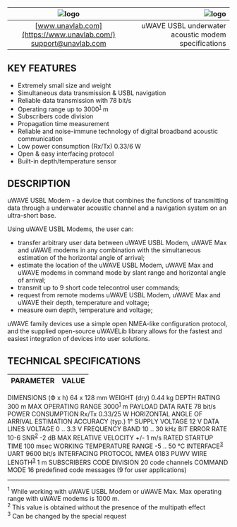 | ![logo](https://ucnl.github.io/documentation/sm_logo.png) | ![logo](https://ucnl.github.io/documentation/def_zima_b_ant.png) |
| :---: | ---: |
| [www.unavlab.com](https://www.unavlab.com/) <br/> [support@unavlab.com](mailto:support@unavlab.com) | uWAVE USBL underwater acoustic modem specifications |

## KEY FEATURES

* Extremely small size and weight
* Simultaneous data transmission & USBL navigation
* Reliable data transmission with 78 bit/s
* Operating range up to 3000<sup>[1](#footnote1)</sup> m
* Subscribers code division
* Propagation time measurement
* Reliable and noise-immune technology of digital broadband acoustic communication
* Low power consumption (Rx/Tx) 0.33/6 W
* Open & easy interfacing protocol
* Built-in depth/temperature sensor

## DESCRIPTION

uWAVE USBL Modem - a device that combines the functions of transmitting data through a underwater acoustic channel and a navigation 
system on an ultra-short base.

Using uWAVE USBL Modems, the user can:
* transfer arbitrary user data between uWAVE USBL Modem, uWAVE Max and uWAVE modems in any combination with the simultaneous estimation of the horizontal angle of arrival;
* estimate the location of the uWAVE USBL Modem, uWAVE Max and uWAVE modems in command mode by slant range and horizontal angle of arrival;
* transmit up to 9 short code telecontrol user commands;
* request from remote modems uWAVE USBL Modem, uWAVE Max and uWAVE their depth, temperature and voltage;
* measure own depth, temperature and voltage;

uWAVE family devices use a simple open NMEA-like configuration protocol, and the supplied open-source uWAVELib library allows for the fastest and easiest integration of devices into user solutions.

## TECHNICAL SPECIFICATIONS

| PARAMETER                              | VALUE |
| :--- | :--- |
DIMENSIONS (Ф х h)	64 х 128 mm
WEIGHT (dry)	0.44 kg
DEPTH RATING	300 m
MAX OPERATING RANGE	3000<sup>[1](#footnote1)</sup> m
PAYLOAD DATA RATE	78 bit/s
POWER CONSUMPTION Rx/Tx	0.33/25 W
HORIZONTAL ANGLE OF ARRIVAL ESTIMATION ACCURACY (typ.)	1°
SUPPLY VOLTAGE	12 V
DATA LINES VOLTAGE	0 .. 3.3 V
FREQUENCY BAND	10 .. 30 kHz
BIT ERROR RATE	10-6
SNR<sup>[2](#footnote2)</sup>	-2 dB
MAX RELATIVE VELOCITY	+/- 1 m/s
RATED STARTUP TIME	100 msec
WORKING TEMPERATURE RANGE	-5 .. 50 °C
INTERFACE<sup>[3](#footnote3)</sup>	UART 9600 bit/s
INTERFACING PROTOCOL	NMEA 0183 PUWV
WIRE LENGTH<sup>[3](#footnote3)</sup>	1 m
SUBSCRIBERS CODE DIVISION	20 code channels
COMMAND MODE	16 predefined code messages (9 for user applications)
  
________________
<a name="footnote1"><sup>1</sup></a> While working with uWAVE USBL Modem or uWAVE Max. Max operating range with uWAVE modems is 1000 m.  
<a name="footnote2"><sup>2</sup></a> This value is obtained without the presence of the multipath effect  
<a name="footnote3"><sup>3</sup></a> Can be changed by the special request  
